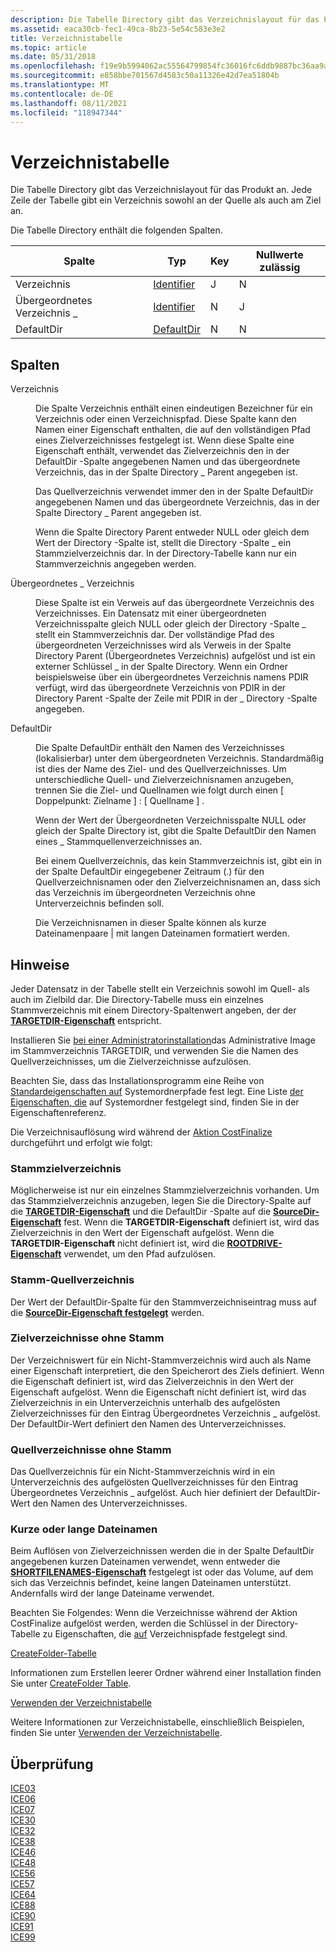 ```yaml
---
description: Die Tabelle Directory gibt das Verzeichnislayout für das Produkt an. Jede Zeile der Tabelle gibt ein Verzeichnis sowohl an der Quelle als auch am Ziel an.
ms.assetid: eaca30cb-fec1-49ca-8b23-5e54c583e3e2
title: Verzeichnistabelle
ms.topic: article
ms.date: 05/31/2018
ms.openlocfilehash: f19e9b5994062ac55564799854fc36016fc6ddb9887bc36aa9a94652ef31aeb1
ms.sourcegitcommit: e858bbe701567d4583c50a11326e42d7ea51804b
ms.translationtype: MT
ms.contentlocale: de-DE
ms.lasthandoff: 08/11/2021
ms.locfileid: "118947344"
---
```

# <a name="directory-table"></a>Verzeichnistabelle

Die Tabelle Directory gibt das Verzeichnislayout für das Produkt an. Jede Zeile der Tabelle gibt ein Verzeichnis sowohl an der Quelle als auch am Ziel an.

Die Tabelle Directory enthält die folgenden Spalten.



| Spalte            | Typ                         | Key | Nullwerte zulässig |
|-------------------|------------------------------|-----|----------|
| Verzeichnis         | [Identifier](identifier.md) | J   | N        |
| Übergeordnetes Verzeichnis \_ | [Identifier](identifier.md) | N   | J        |
| DefaultDir        | [DefaultDir](defaultdir.md) | N   | N        |



 

## <a name="columns"></a>Spalten

<dl> <dt>

<span id="Directory"></span><span id="directory"></span><span id="DIRECTORY"></span>Verzeichnis
</dt> <dd>

Die Spalte Verzeichnis enthält einen eindeutigen Bezeichner für ein Verzeichnis oder einen Verzeichnispfad. Diese Spalte kann den Namen einer Eigenschaft enthalten, die auf den vollständigen Pfad eines Zielverzeichnisses festgelegt ist. Wenn diese Spalte eine Eigenschaft enthält, verwendet das Zielverzeichnis den in der DefaultDir -Spalte angegebenen Namen und das übergeordnete Verzeichnis, das in der Spalte Directory \_ Parent angegeben ist.

Das Quellverzeichnis verwendet immer den in der Spalte DefaultDir angegebenen Namen und das übergeordnete Verzeichnis, das in der Spalte Directory \_ Parent angegeben ist.

Wenn die Spalte Directory Parent entweder NULL oder gleich dem Wert der Directory -Spalte ist, stellt die Directory -Spalte \_ ein Stammzielverzeichnis dar. In der Directory-Tabelle kann nur ein Stammverzeichnis angegeben werden.

</dd> <dt>

<span id="Directory_Parent"></span><span id="directory_parent"></span><span id="DIRECTORY_PARENT"></span>Übergeordnetes \_ Verzeichnis
</dt> <dd>

Diese Spalte ist ein Verweis auf das übergeordnete Verzeichnis des Verzeichnisses. Ein Datensatz mit einer übergeordneten Verzeichnisspalte gleich NULL oder gleich der Directory -Spalte \_ stellt ein Stammverzeichnis dar. Der vollständige Pfad des übergeordneten Verzeichnisses wird als Verweis in der Spalte Directory Parent (Übergeordnetes Verzeichnis) aufgelöst und ist ein externer Schlüssel \_ in der Spalte Directory. Wenn ein Ordner beispielsweise über ein übergeordnetes Verzeichnis namens PDIR verfügt, wird das übergeordnete Verzeichnis von PDIR in der Directory Parent -Spalte der Zeile mit PDIR in der \_ Directory -Spalte angegeben.

</dd> <dt>

<span id="DefaultDir"></span><span id="defaultdir"></span><span id="DEFAULTDIR"></span>DefaultDir
</dt> <dd>

Die Spalte DefaultDir enthält den Namen des Verzeichnisses (lokalisierbar) unter dem übergeordneten Verzeichnis. Standardmäßig ist dies der Name des Ziel- und des Quellverzeichnisses. Um unterschiedliche Quell- und Zielverzeichnisnamen anzugeben, trennen Sie die Ziel- und Quellnamen wie folgt durch einen \[ Doppelpunkt: Zielname \] : \[ Quellname \] .

Wenn der Wert der Übergeordneten Verzeichnisspalte NULL oder gleich der Spalte Directory ist, gibt die Spalte DefaultDir den Namen eines \_ Stammquellenverzeichnisses an.

Bei einem Quellverzeichnis, das kein Stammverzeichnis ist, gibt ein in der Spalte DefaultDir eingegebener Zeitraum (.) für den Quellverzeichnisnamen oder den Zielverzeichnisnamen an, dass sich das Verzeichnis im übergeordneten Verzeichnis ohne Unterverzeichnis befinden soll.

Die Verzeichnisnamen in dieser Spalte können als kurze Dateinamenpaare \| mit langen Dateinamen formatiert werden.

</dd> </dl>

## <a name="remarks"></a>Hinweise

Jeder Datensatz in der Tabelle stellt ein Verzeichnis sowohl im Quell- als auch im Zielbild dar. Die Directory-Tabelle muss ein einzelnes Stammverzeichnis mit einem Directory-Spaltenwert angeben, der der [**TARGETDIR-Eigenschaft**](targetdir.md) entspricht.

Installieren Sie [bei einer Administratorinstallation](administrative-installation.md)das Administrative Image im Stammverzeichnis TARGETDIR, und verwenden Sie die Namen des Quellverzeichnisses, um die Zielverzeichnisse aufzulösen.

Beachten Sie, dass das Installationsprogramm eine Reihe von [Standardeigenschaften auf](properties.md) Systemordnerpfade fest legt. Eine Liste [der Eigenschaften, die](property-reference.md) auf Systemordner festgelegt sind, finden Sie in der Eigenschaftenreferenz.

Die Verzeichnisauflösung wird während der [Aktion CostFinalize](costfinalize-action.md) durchgeführt und erfolgt wie folgt:

### <a name="root-destination-directory"></a>Stammzielverzeichnis

Möglicherweise ist nur ein einzelnes Stammzielverzeichnis vorhanden. Um das Stammzielverzeichnis anzugeben, legen Sie die Directory-Spalte auf die [**TARGETDIR-Eigenschaft**](targetdir.md) und die DefaultDir -Spalte auf die [**SourceDir-Eigenschaft**](sourcedir.md) fest. Wenn die **TARGETDIR-Eigenschaft** definiert ist, wird das Zielverzeichnis in den Wert der Eigenschaft aufgelöst. Wenn die **TARGETDIR-Eigenschaft** nicht definiert ist, wird die [**ROOTDRIVE-Eigenschaft**](rootdrive.md) verwendet, um den Pfad aufzulösen.

### <a name="root-source-directory"></a>Stamm-Quellverzeichnis

Der Wert der DefaultDir-Spalte für den Stammverzeichniseintrag muss auf die [**SourceDir-Eigenschaft festgelegt**](sourcedir.md) werden.

### <a name="non-root-destination-directories"></a>Zielverzeichnisse ohne Stamm

Der Verzeichniswert für ein Nicht-Stammverzeichnis wird auch als Name einer Eigenschaft interpretiert, die den Speicherort des Ziels definiert. Wenn die Eigenschaft definiert ist, wird das Zielverzeichnis in den Wert der Eigenschaft aufgelöst. Wenn die Eigenschaft nicht definiert ist, wird das Zielverzeichnis in ein Unterverzeichnis unterhalb des aufgelösten Zielverzeichnisses für den Eintrag Übergeordnetes Verzeichnis \_ aufgelöst. Der DefaultDir-Wert definiert den Namen des Unterverzeichnisses.

### <a name="non-root-source-directories"></a>Quellverzeichnisse ohne Stamm

Das Quellverzeichnis für ein Nicht-Stammverzeichnis wird in ein Unterverzeichnis des aufgelösten Quellverzeichnisses für den Eintrag Übergeordnetes Verzeichnis \_ aufgelöst. Auch hier definiert der DefaultDir-Wert den Namen des Unterverzeichnisses.

### <a name="short-or-long-file-names"></a>Kurze oder lange Dateinamen

Beim Auflösen von Zielverzeichnissen werden die in der Spalte DefaultDir angegebenen kurzen Dateinamen verwendet, wenn entweder die [**SHORTFILENAMES-Eigenschaft**](shortfilenames.md) festgelegt ist oder das Volume, auf dem sich das Verzeichnis befindet, keine langen Dateinamen unterstützt. Andernfalls wird der lange Dateiname verwendet.

Beachten Sie Folgendes: Wenn die Verzeichnisse während der Aktion CostFinalize aufgelöst werden, werden die Schlüssel in der Directory-Tabelle zu Eigenschaften, die [auf](properties.md) Verzeichnispfade festgelegt sind.

[CreateFolder-Tabelle](createfolder-table.md)

Informationen zum Erstellen leerer Ordner während einer Installation finden Sie unter [CreateFolder Table](createfolder-table.md).

[Verwenden der Verzeichnistabelle](using-the-directory-table.md)

Weitere Informationen zur Verzeichnistabelle, einschließlich Beispielen, finden Sie unter [Verwenden der Verzeichnistabelle](using-the-directory-table.md).

## <a name="validation"></a>Überprüfung

<dl>

[ICE03](ice03.md)  
[ICE06](ice06.md)  
[ICE07](ice07.md)  
[ICE30](ice30.md)  
[ICE32](ice32.md)  
[ICE38](ice38.md)  
[ICE46](ice46.md)  
[ICE48](ice48.md)  
[ICE56](ice56.md)  
[ICE57](ice57.md)  
[ICE64](ice64.md)  
[ICE88](ice88.md)  
[ICE90](ice90.md)  
[ICE91](ice91.md)  
[ICE99](ice99.md)  
</dl>

 

 



